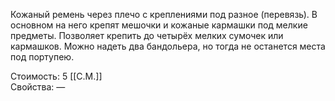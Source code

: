 Кожаный ремень через плечо с креплениями под разное (перевязь). В основном на него крепят мешочки и кожаные кармашки под мелкие предметы. Позволяет крепить до четырёх мелких сумочек или кармашков. Можно надеть два бандольера, но тогда не останется места под портупею.


Стоимость: 5 [[С.М.]]<br>
Свойства: —